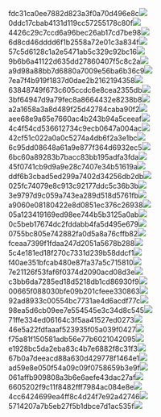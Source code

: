 fdc31ca0ee7882d823a3f0a70d496e8c<img  src="https://img.alicdn.com/bao/uploaded/i3/2639837995/TB2me9npIj_B1NjSZFHXXaDWpXa_!!2639837995.jpg_160x160.jpg">
0ddc17cbab4131d119cc57255178c80f<img  src="https://img.alicdn.com/bao/uploaded/i1/2639837995/O1CN0128vl0KHRyAexEmp_!!2639837995.jpg_160x160.jpg">
4426c29c7ccd6a96bec26ab17cd7be98<img  src="https://img.alicdn.com/bao/uploaded/i4/2639837995/O1CN0128vl03pVszyGMqJ_!!2639837995.jpg_160x160.jpg">
6d8cd46dddd6f1b2558a72e01c3a834f<img  src="https://img.alicdn.com/bao/uploaded/i2/2639837995/O1CN0128vl0Ih2dy6u3Fm_!!2639837995.jpg_160x160.jpg">
57c5d6128c1a2e5471ab5c329c92bc16<img  src="https://img.alicdn.com/bao/uploaded/i3/2639837995/O1CN0128vl0EHQKbxN3lK_!!2639837995.jpg_160x160.jpg">
9b6b6a41122d635dd27860407f5c8c2a<img  src="https://img.alicdn.com/bao/uploaded/i4/2639837995/O1CN0128vl0WN9kjPa3ZD_!!2639837995.jpg_160x160.jpg">
a9d98a88bb7d6880a7009e56ba6b36c9<img  src="https://img.alicdn.com/bao/uploaded/i2/2639837995/TB2mEA3prZnBKNjSZFGXXbt3FXa_!!2639837995.jpg_160x160.jpg">
7ea7f4b919f1837d0dae2b2162194358<img  src="https://img.alicdn.com/bao/uploaded/i2/2639837995/O1CN0128vl0QpJsAxAuM2_!!2639837995.jpg_160x160.jpg">
63848749f673c605ccdc6e8cea2355db<img  src="https://img.alicdn.com/bao/uploaded/i1/2639837995/O1CN0128vl0Y8l0ANbkeI_!!2639837995.jpg_160x160.jpg">
3bf64947d9a79fec8a8664432e8238b8<img  src="https://img.alicdn.com/bao/uploaded/i4/2639837995/O1CN0128vl0crlIuBjuDl_!!2639837995.jpg_160x160.jpg">
a2a1658a3a8d489f25d42784caba90f2<img  src="https://img.alicdn.com/bao/uploaded/i4/2639837995/O1CN0128vl0FocLMl3t6j_!!2639837995.jpg_160x160.jpg">
aee68e9a65e7660ac4b243b94a5ceeaf<img  src="https://img.alicdn.com/bao/uploaded/i3/2639837995/TB2Z4ECncj_B1NjSZFHXXaDWpXa_!!2639837995.jpg_160x160.jpg">
4c4f54cd536612734c9ecb0647a004ac<img  src="https://img.alicdn.com/imgextra/i4/2639837995/O1CN0128vl0jcc2LQlVnE_!!2639837995.jpg">
42cf51c022a0a0c5274a4db6f2a3e1bc<img  src="https://img.alicdn.com/imgextra/i2/2639837995/O1CN0128vl0eS46Wx8maO_!!2639837995.jpg">
6c95dd08648a61a9e877f364d6932ec5<img  src="https://img.alicdn.com/imgextra/i3/2639837995/O1CN0128vl0k5igSD1ujp_!!2639837995.jpg">
6bc60a89283b7bacc83bb195adfa3fda<img  src="https://img.alicdn.com/imgextra/i4/2639837995/O1CN0128vl0mITOTHbgTX_!!2639837995.jpg">
45f0741cb9d9a9e28c7407e34b51619a<img  src="https://img.alicdn.com/imgextra/i4/2639837995/O1CN0128vl0io7UBUZ2hM_!!2639837995.jpg">
ddf6b3cbad5ed299a7402d34256db2db<img  src="https://img.alicdn.com/imgextra/i4/2639837995/O1CN0128vl0kOxnkyqDHX_!!2639837995.jpg">
025fc74079e8c913c92177ddc5c36b3b<img  src="https://img.alicdn.com/imgextra/i4/2639837995/O1CN0128vl0m68jLgbltZ_!!2639837995.jpg">
3e9797d9c059a743ea289d518d5761fb<img  src="https://img.alicdn.com/imgextra/i3/2639837995/O1CN0128vl0k5ix3hfizt_!!2639837995.jpg">
a9060e08180422e8d0851ec376c26938<img  src="https://img.alicdn.com/imgextra/i1/2639837995/O1CN0128vl0m68KQO9fFG_!!2639837995.jpg">
05a123419169ed98ee744b5b3125a0ab<img  src="https://img.alicdn.com/imgextra/i1/2639837995/O1CN0128vl0lFfJXtOuw5_!!2639837995.jpg">
0c5beb17674dc2fddabb4fa5d495e679<img  src="https://img.alicdn.com/imgextra/i1/2639837995/O1CN0128vl0kuagNRbsWr_!!2639837995.jpg">
0755bc805e742882fa0d5a8a76cffb82<img  src="https://img.alicdn.com/imgextra/i1/2639837995/O1CN0128vl0jcbAJC9kJc_!!2639837995.jpg">
fceaa7399f1fdaa247d2051a5678b288<img  src="https://img.alicdn.com/imgextra/i1/2639837995/O1CN0128vl0kinJHumObu_!!2639837995.jpg">
5c4e181ed18f270c7331d239b58ddcf1<img  src="https://img.alicdn.com/imgextra/i2/2639837995/O1CN0128vl0lUDL79kdRq_!!2639837995.jpg">
f40ae351bfcab480e87fa37a5c715810<img  src="https://img.alicdn.com/imgextra/i3/2639837995/O1CN0128vl0kuaspZgMDy_!!2639837995.jpg">
7e21126f53faf6f0374d2090acd08d3e<img  src="https://img.alicdn.com/imgextra/i2/2639837995/O1CN0128vl0kOyXQrHBbq_!!2639837995.jpg">
c3bb6da7285ed18d5218db1cd86930f9<img  src="https://img.alicdn.com/imgextra/i4/2639837995/O1CN0128vl0kuaLcBvW2Z_!!2639837995.jpg">
00665f088030bfe09b201cfeee330863<img  src="https://img.alicdn.com/imgextra/i3/2639837995/O1CN0128vl0kiomjCojIK_!!2639837995.jpg">
92ad8933c00554bc7731ae4d6acdf77c<img  src="https://img.alicdn.com/imgextra/i1/2639837995/O1CN0128vl0kipSIJL3vt_!!2639837995.jpg">
98ea5d6cb09ee7e554545e3c34d8c545<img  src="https://img.alicdn.com/imgextra/i1/2639837995/O1CN0128vl0jBeO804Fwq_!!2639837995.jpg">
71ffe334ed06164c3f5aa41527ed0273<img  src="https://img.alicdn.com/imgextra/i1/2639837995/O1CN0128vl0m6ACpODsCq_!!2639837995.jpg">
46e5a22fdfaaaf523935f05a039f0427<img  src="https://img.alicdn.com/imgextra/i4/2639837995/O1CN0128vl0kubtCJPCIc_!!2639837995.jpg">
f75a81f150581adb56e77b6021042095<img  src="https://img.alicdn.com/imgextra/i3/2639837995/O1CN0128vl0io81QpZNgG_!!2639837995.jpg">
e1928bc5da2eba83c4b7e6882f8c31f3<img  src="https://img.alicdn.com/imgextra/i2/2639837995/O1CN0128vl0k5i53EU4w7_!!2639837995.jpg">
67b0a7deeacd88a630d429778f1464e1<img  src="https://img.alicdn.com/imgextra/i1/2639837995/O1CN0128vl0eS4EqylcX9_!!2639837995.jpg">
ad59e8e050f54a09c09f0758659b3e9f<img  src="https://img.alicdn.com/imgextra/i4/2639837995/O1CN0128vl0m69bOZeJOq_!!2639837995.jpg">
061affb909808a3b6e6aefe43dac27af<img  src="https://img.alicdn.com/imgextra/i3/2639837995/O1CN0128vl0mIRW3wRybd_!!2639837995.jpg">
6605202f9c11f8482fff7984ac084e8e<img  src="https://img.alicdn.com/imgextra/i3/2639837995/O1CN0128vl0kwxTSJO5qB_!!2639837995.jpg">
4cc6424699ea4ff8c4d24f7e92a42746<img  src="https://img.alicdn.com/imgextra/i3/2639837995/O1CN0128vl0m68C5zmHEv_!!2639837995.jpg">
5714207a7b5eb27f5b1dbce7d1ac535f<img  src="https://img.alicdn.com/imgextra/i1/2639837995/O1CN0128vl0ltuNSd3nmn_!!2639837995.jpg">
